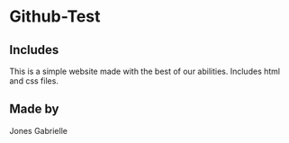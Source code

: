 # Github-Test

## Includes
This is a simple website made with the best of our abilities.
Includes html and css files.

## Made by
Jones
Gabrielle
